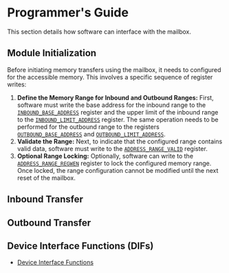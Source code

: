 # Programmer's Guide

This section details how software can interface with the mailbox.

## Module Initialization

Before initiating memory transfers using the mailbox, it needs to configured for the accessible memory.
This involves a specific sequence of register writes:

1.  **Define the Memory Range for Inbound and Outbound Ranges:** First, software must write the base address for the inbound range to the [`INBOUND_BASE_ADDRESS`](registers.md#inbound_base_address) register and the upper limit of the inbound range to the [`INBOUND_LIMIT_ADDRESS`](registers.md#inbound_limit_address) register. The same operation needs to be performed for the outbound range to the registers [`OUTBOUND_BASE_ADDRESS`](registers.md#outbound_base_address) and [`OUTBOUND_LIMIT_ADDRESS`](registers.md#outboundlimit_address).
2.  **Validate the Range:** Next, to indicate that the configured range contains valid data, software must write to the [`ADDRESS_RANGE_VALID`](registers.md#address_range_valid) register.
3.  **Optional Range Locking:** Optionally, software can write to the [`ADDRESS_RANGE_REGWEN`](registers.md#address_range_regwen) register to lock the configured memory range. Once locked, the range configuration cannot be modified until the next reset of the mailbox.

## Inbound Transfer

## Outbound Transfer

## Device Interface Functions (DIFs)

- [Device Interface Functions](../../../../sw/device/lib/dif/dif_dma.h)
